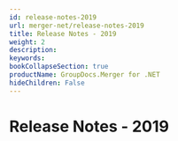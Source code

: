 ```yaml
---
id: release-notes-2019
url: merger-net/release-notes-2019
title: Release Notes - 2019
weight: 2
description: 
keywords: 
bookCollapseSection: true
productName: GroupDocs.Merger for .NET
hideChildren: False
---
```


# Release Notes - 2019
